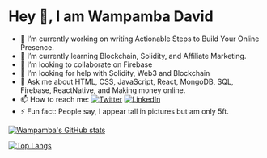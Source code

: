 # Hey 👋, I am Wampamba David 


- 🔭 I’m currently working on writing Actionable Steps to Build Your Online Presence.
- 🌱 I’m currently learning Blockchain, Solidity, and Affiliate Marketing.
- 👯 I’m looking to collaborate on Firebase
- 🤔 I’m looking for help with Solidity, Web3 and Blockchain
- 💬 Ask me about HTML, CSS, JavaScript, React, MongoDB, SQL, Firebase, ReactNative, and Making money online.
- 📫 How to reach me: <a href="https://twitter.com/davidofug">![Twitter](https://img.shields.io/badge/davidofug-%231DA1F2.svg?style=for-the-badge&logo=Twitter&logoColor=white)</a> <a href="https://linkedin.com/in/davidofug">![LinkedIn](https://img.shields.io/badge/linkedin-%230077B5.svg?style=for-the-badge&logo=linkedin&logoColor=white)</a>
- ⚡ Fun fact: People say, I appear tall in pictures but am only 5ft.

[![Wampamba's GitHub stats](https://github-readme-stats.vercel.app/api?username=davidofug&count_private=true&show_icons=true&theme=tokyonight&text_color=ffffff&icon_color=cccccc)](https://github.com/davidofug/github-readme-stats)

[![Top Langs](https://github-readme-stats.vercel.app/api/top-langs/?username=davidofug&layout=compact&theme=tokyonight&hide=java&text_color=ffffff)](https://github.com/davidofug/github-readme-stats)
